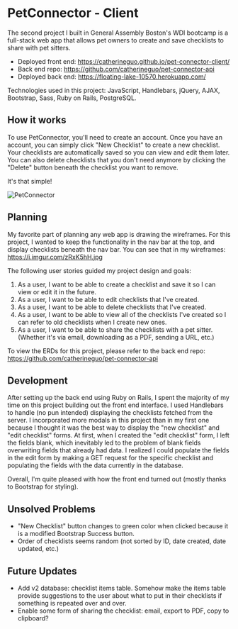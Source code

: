 # PetConnector - Client
The second project I built in General Assembly Boston's WDI bootcamp is a full-stack web app that allows pet owners to create and save checklists to share with pet sitters.

- Deployed front end: https://catherineguo.github.io/pet-connector-client/
- Back end repo: https://github.com/catherineguo/pet-connector-api
- Deployed back end: https://floating-lake-10570.herokuapp.com/

Technologies used in this project: JavaScript, Handlebars, jQuery, AJAX, Bootstrap, Sass, Ruby on Rails, PostgreSQL.

## How it works
To use PetConnector, you'll need to create an account. Once you have an account, you can simply click "New Checklist" to create a new checklist. Your checklists are automatically saved so you can view and edit them later. You can also delete checklists that you don't need anymore by clicking the "Delete" button beneath the checklist you want to remove.

It's that simple!

![PetConnector](https://i.imgur.com/E0CCPhG.png)

## Planning
My favorite part of planning any web app is drawing the wireframes. For this project, I wanted to keep the functionality in the nav bar at the top, and display checklists beneath the nav bar. You can see that in my wireframes: https://i.imgur.com/zRxK5hH.jpg

The following user stories guided my project design and goals:

1. As a user, I want to be able to create a checklist and save it so I can view or edit it in the future.
2. As a user, I want to be able to edit checklists that I've created.
3. As a user, I want to be able to delete checklists that I've created.
4. As a user, I want to be able to view all of the checklists I've created so I can refer to old checklists when I create new ones.
5. As a user, I want to be able to share the checklists with a pet sitter. (Whether it's via email, downloading as a PDF, sending a URL, etc.)

To view the ERDs for this project, please refer to the back end repo: https://github.com/catherineguo/pet-connector-api

## Development
After setting up the back end using Ruby on Rails, I spent the majority of my time on this project building out the front end interface. I used Handlebars to handle (no pun intended) displaying the checklists fetched from the server. I incorporated more modals in this project than in my first one because I thought it was the best way to display the "new checklist" and "edit checklist" forms. At first, when I created the "edit checklist" form, I left the fields blank, which inevitably led to the problem of blank fields overwriting fields that already had data. I realized I could populate the fields in the edit form by making a GET request for the specific checklist and populating the fields with the data currently in the database.

Overall, I'm quite pleased with how the front end turned out (mostly thanks to Bootstrap for styling).

## Unsolved Problems
- "New Checklist" button changes to green color when clicked because it is a modified Bootstrap Success button.
- Order of checklists seems random (not sorted by ID, date created, date updated, etc.)

## Future Updates
- Add v2 database: checklist items table. Somehow make the items table provide suggestions to the user about what to put in their checklists if something is repeated over and over.
- Enable some form of sharing the checklist: email, export to PDF, copy to clipboard?
